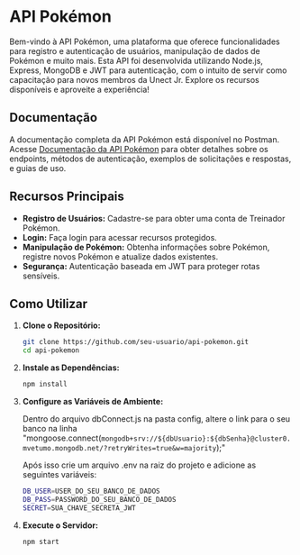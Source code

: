# API Pokémon

Bem-vindo à API Pokémon, uma plataforma que oferece funcionalidades para registro e autenticação de usuários, manipulação de dados de Pokémon e muito mais. Esta API foi desenvolvida utilizando Node.js, Express, MongoDB e JWT para autenticação, com o intuito de servir como capacitação para novos membros da Unect Jr. Explore os recursos disponíveis e aproveite a experiência!

## Documentação

  A documentação completa da API Pokémon está disponível no Postman. Acesse [Documentação da API Pokémon](https://documenter.getpostman.com/view/27838821/2s9YypFPKj) para obter detalhes sobre os endpoints, métodos de autenticação, exemplos de solicitações e respostas, e guias de uso.

## Recursos Principais

- **Registro de Usuários:** Cadastre-se para obter uma conta de Treinador Pokémon.
- **Login:** Faça login para acessar recursos protegidos.
- **Manipulação de Pokémon:** Obtenha informações sobre Pokémon, registre novos Pokémon e atualize dados existentes.
- **Segurança:** Autenticação baseada em JWT para proteger rotas sensíveis.

## Como Utilizar

1. **Clone o Repositório:**
   ```bash
   git clone https://github.com/seu-usuario/api-pokemon.git
   cd api-pokemon

2. **Instale as Dependências:**
   ```bash
   npm install

3. **Configure as Variáveis de Ambiente:**


   Dentro do arquivo dbConnect.js na pasta config, altere o link para o seu banco na linha "mongoose.connect(`mongodb+srv://${dbUsuario}:${dbSenha}@cluster0.mvetumo.mongodb.net/?retryWrites=true&w=majority`);"

   Após isso crie um arquivo .env na raiz do projeto e adicione as seguintes variáveis:
    ```bash
   DB_USER=USER_DO_SEU_BANCO_DE_DADOS
   DB_PASS=PASSWORD_DO_SEU_BANCO_DE_DADOS
   SECRET=SUA_CHAVE_SECRETA_JWT

4. **Execute o Servidor:**
   ```bash
   npm start
